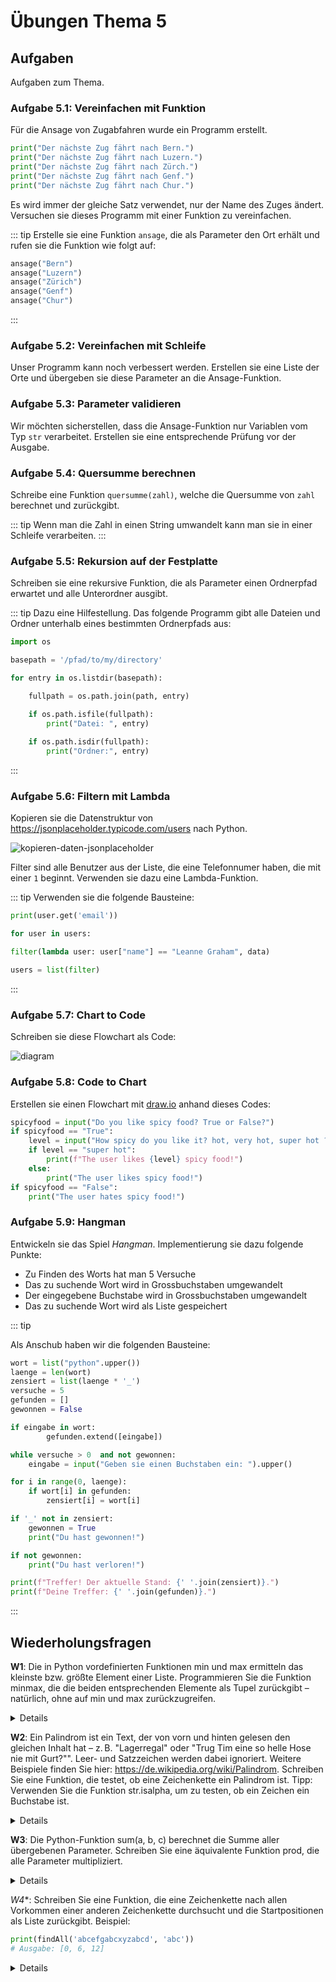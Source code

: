 # Übungen Thema 5

## Aufgaben

Aufgaben zum Thema.

### Aufgabe 5.1: Vereinfachen mit Funktion

Für die Ansage von Zugabfahren wurde ein Programm erstellt.

```py
print("Der nächste Zug fährt nach Bern.")
print("Der nächste Zug fährt nach Luzern.")
print("Der nächste Zug fährt nach Zürch.")
print("Der nächste Zug fährt nach Genf.")
print("Der nächste Zug fährt nach Chur.")
```

Es wird immer der gleiche Satz verwendet, nur der Name des Zuges ändert. Versuchen sie dieses Programm mit einer Funktion zu vereinfachen.

::: tip
Erstelle sie eine Funktion `ansage`, die als Parameter den Ort erhält und rufen sie die Funktion wie folgt auf:

```py
ansage("Bern")
ansage("Luzern")
ansage("Zürich")
ansage("Genf")
ansage("Chur")
```
:::

### Aufgabe 5.2: Vereinfachen mit Schleife

Unser Programm kann noch verbessert werden. Erstellen sie eine Liste der Orte und übergeben sie diese Parameter an die Ansage-Funktion.

### Aufgabe 5.3: Parameter validieren

Wir möchten sicherstellen, dass die Ansage-Funktion nur Variablen vom Typ `str` verarbeitet. Erstellen sie eine entsprechende Prüfung vor der Ausgabe.

### Aufgabe 5.4: Quersumme berechnen

Schreibe eine Funktion `quersumme(zahl)`, welche die Quersumme von `zahl` berechnet und zurückgibt.

::: tip
Wenn man die Zahl in einen String umwandelt kann man sie in einer Schleife verarbeiten.
:::

### Aufgabe 5.5: Rekursion auf der Festplatte

Schreiben sie eine rekursive Funktion, die als Parameter einen Ordnerpfad erwartet und alle Unterordner ausgibt.

::: tip
Dazu eine Hilfestellung. Das folgende Programm gibt alle Dateien und Ordner unterhalb eines bestimmten Ordnerpfads aus:

```py
import os

basepath = '/pfad/to/my/directory'

for entry in os.listdir(basepath):

	fullpath = os.path.join(path, entry)

    if os.path.isfile(fullpath):
        print("Datei: ", entry)
		
    if os.path.isdir(fullpath):
        print("Ordner:", entry)
```
:::

### Aufgabe 5.6: Filtern mit Lambda

Kopieren sie die Datenstruktur von <https://jsonplaceholder.typicode.com/users> nach Python.

![kopieren-daten-jsonplaceholder](../kopieren-daten-jsonplaceholder.gif)

Filter sind alle Benutzer aus der Liste, die eine Telefonnumer haben, die mit einer `1` beginnt. Verwenden sie dazu eine Lambda-Funktion.

::: tip
Verwenden sie die folgende Bausteine:

```py
print(user.get('email'))
```

```py
for user in users:
```

```py
filter(lambda user: user["name"] == "Leanne Graham", data)
```

```py
users = list(filter)
```
:::

### Aufgabe 5.7: Chart to Code

Schreiben sie diese Flowchart als Code:

![diagram](../diagram.svg)

### Aufgabe 5.8: Code to Chart

Erstellen sie einen Flowchart mit [draw.io](https://draw.io) anhand dieses Codes:

```py
spicyfood = input("Do you like spicy food? True or False?")
if spicyfood == "True":
    level = input("How spicy do you like it? hot, very hot, super hot ?")
    if level == "super hot":
        print(f"The user likes {level} spicy food!")
    else:
        print("The user likes spicy food!")
if spicyfood == "False":
    print("The user hates spicy food!")
```

### Aufgabe 5.9: Hangman

Entwickeln sie das Spiel *Hangman*. Implementierung sie dazu folgende Punkte:
* Zu Finden des Worts hat man 5 Versuche
* Das zu suchende Wort wird in Grossbuchstaben umgewandelt
* Der eingegebene Buchstabe wird in Grossbuchstaben umgewandelt
* Das zu suchende Wort wird als Liste gespeichert

::: tip

Als Anschub haben wir die folgenden Bausteine:

```py
wort = list("python".upper())
laenge = len(wort)
zensiert = list(laenge * '_')
versuche = 5
gefunden = []
gewonnen = False
```

```py
if eingabe in wort:
        gefunden.extend([eingabe])
```

```py
while versuche > 0  and not gewonnen:
    eingabe = input("Geben sie einen Buchstaben ein: ").upper()
```

```py
for i in range(0, laenge):
	if wort[i] in gefunden:
		zensiert[i] = wort[i]
```

```py
if '_' not in zensiert:
	gewonnen = True
	print("Du hast gewonnen!")
```

```py
if not gewonnen:
    print("Du hast verloren!")
```

```py
print(f"Treffer! Der aktuelle Stand: {' '.join(zensiert)}.")
print(f"Deine Treffer: {' '.join(gefunden)}.")
```
:::

## Wiederholungsfragen

**W1**: Die in Python vordefinierten Funktionen min und max ermitteln das kleinste bzw. größte Element einer Liste. Programmieren Sie die Funktion minmax, die die beiden entsprechenden Elemente als Tupel zurückgibt – natürlich, ohne auf min und max zurückzugreifen.

<details>
Die triviale Lösung zur Aufgabenstellung greift auf die vorgegebenen min- und max-Funktionen zurück und gibt die beiden Ergebnisse als Tupel zurück:
<pre>
def minmax(lst):   
    return min(lst), max(lst)
</pre>
Wenn Sie die Funktion selbst implementieren, müssen Sie in einer Schleife alle Elemente der Liste durchlaufen – das ist Ihnen vermutlich klar. Schwierig ist es, Startwerte für die beiden Ergebnisvariablen min und max zu wählen. Sie könnten für min eine sehr große und für max eine sehr kleine Zahl nehmen (min=100000 und max=-100000). Wenn die Liste dann allerdings noch kleinere oder noch größere Werte enthält, erhalten Sie ein falsches Ergebnis.
Auf der sicheren Seite sind Sie, wenn Sie als Startwerte einfach das jeweils erste Element der Liste verwenden. Wenn Sie Glück haben, ist das schon das Endergebnis. Wenn nicht, werden min bzw. max in der for-Schleife immer wieder korrigiert, bis die beiden Variablen schließlich den kleinsten bzw. größten Wert enthalten.
<pre>
# Beispieldatei minmax.py  
def minmax(lst):   
    min = lst[0]   
    max = lst[0]      
    for itm in lst:   
        if itm < min:   
            min = itm   
        if itm > max:   
            max = itm   
    return (min, max)  # Tupel zurückgeben
</pre>
</details>

**W2**: Ein Palindrom ist ein Text, der von vorn und hinten gelesen den gleichen Inhalt hat – z. B. "Lagerregal" oder "Trug Tim eine so helle Hose nie mit Gurt?"". Leer- und Satzzeichen werden dabei ignoriert. Weitere Beispiele finden Sie hier: <https://de.wikipedia.org/wiki/Palindrom>. Schreiben Sie eine Funktion, die testet, ob eine Zeichenkette ein Palindrom ist. Tipp: Verwenden Sie die Funktion str.isalpha, um zu testen, ob ein Zeichen ein Buchstabe ist.

<details>
Die Lösungsfunktion wandelt die übergebene Zeichenkette zuerst in Kleinbuchstaben um und bildet daraus eine Liste. Aus dieser Liste filtert sie nun mit isalpha alle Buchstaben heraus und eliminiert so Leer- und Satzzeichen. join bildet aus den verbliebenen Listenelementen wieder eine Zeichenkette. Als Rückgabeergebnis gilt der Test, ob diese Zeichenkette identisch ist mit einer Zeichenkette in umgekehrter Reihenfolge (Slicing-Notation [::-1]).
<pre>
# Beispieldatei palindrom.py  
def palindrom(s):          
    lst = list(s.lower())  
    plainlst = filter(str.isalpha, lst)        
    plain = ''.join(plainlst)     
    return plain == plain[::-1]
</pre>
</details>

**W3**: Die Python-Funktion sum(a, b, c) berechnet die Summe aller übergebenen Parameter. Schreiben Sie eine äquivalente Funktion prod, die alle Parameter multipliziert.

<details>
Der entscheidende Punkt bei dieser Aufgabe ist die variable Parameteranzahl, die Sie in der Schreibweise *para realisieren. Innerhalb der Funktion können Sie auf die übergebenen Elemente in Form einer Liste zugreifen. Davon ausgehend gibt es mehrere Lösungsvarianten. Am naheliegendsten ist die Programmierung einer Schleife. Dabei wird der erste Parameter in der lokalen Variablen result gespeichert und in der Folge mit allen weiteren Parametern (Slicing-Notation [:1]) multipliziert.
<pre>
# Beispieldatei prod.py  
def prod(*f):  
    result = f[0]  
    for factor in f[1:]:  
        result = result * factor  
    return result
</pre>
»Schöner« wird der Code (zumindest in Python-Denkweise), wenn Sie die reduce-Funktion anwenden. An reduce müssen Sie eine Lambda-Funktion übergeben, die die Multiplikation durchführt:
<pre>
from functools import reduce  
def prod(*f):  
    if len(f)<2:  
        return f[0]  
    else:  
        return reduce(lambda x, y: x*y, f)
Auf die Lambda-Funktion können Sie verzichten, wenn Sie wissen, dass sie alle Python-Operatoren im operator-Modul auch als Funktionen zur Verfügung stehen:
import operator  
def prod(*f):  
    if len(f)<2:  
        return f[0]  
    else:  
        return reduce(operator.mul, f)
</pre>
</details>

*W4**: Schreiben Sie eine Funktion, die eine Zeichenkette nach allen Vorkommen einer anderen Zeichenkette durchsucht und die Startpositionen als Liste zurückgibt. Beispiel:

```py
print(findAll('abcefgabcxyzabcd', 'abc'))
# Ausgabe: [0, 6, 12]
```

<details>
findAll sucht zuerst nach dem ersten Vorkommen von pattern in s. Wenn es eines gibt, also pos einen Wert ungleich –1 enthält, wird dieser Wert in der while-Schleife dem Ergebnis hinzugefügt. Danach wird die Suche an der Stelle pos+1 fortgesetzt.
<pre>
# Beispieldatei findall.py  
def findAll(s, pattern):  
    matches = []  
    pos = s.find(pattern)  
    while pos != -1:  
        matches += [pos]  
        pos = s.find(pattern, pos+1)  
    return matches
</pre>
</details>